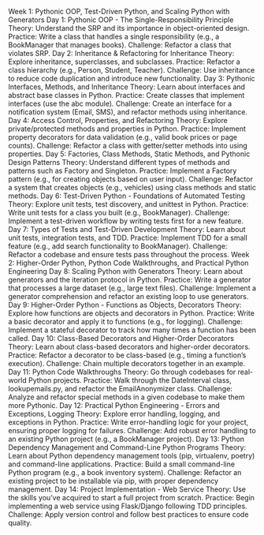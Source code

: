 Week 1: Pythonic OOP, Test-Driven Python, and Scaling Python with Generators
Day 1: Pythonic OOP - The Single-Responsibility Principle
Theory: Understand the SRP and its importance in object-oriented design.
Practice: Write a class that handles a single responsibility (e.g., a BookManager that manages books).
Challenge: Refactor a class that violates SRP.
Day 2: Inheritance & Refactoring for Inheritance
Theory: Explore inheritance, superclasses, and subclasses.
Practice: Refactor a class hierarchy (e.g., Person, Student, Teacher).
Challenge: Use inheritance to reduce code duplication and introduce new functionality.
Day 3: Pythonic Interfaces, Methods, and Inheritance
Theory: Learn about interfaces and abstract base classes in Python.
Practice: Create classes that implement interfaces (use the abc module).
Challenge: Create an interface for a notification system (Email, SMS), and refactor methods using inheritance.
Day 4: Access Control, Properties, and Refactoring
Theory: Explore private/protected methods and properties in Python.
Practice: Implement property decorators for data validation (e.g., valid book prices or page counts).
Challenge: Refactor a class with getter/setter methods into using properties.
Day 5: Factories, Class Methods, Static Methods, and Pythonic Design Patterns
Theory: Understand different types of methods and patterns such as Factory and Singleton.
Practice: Implement a Factory pattern (e.g., for creating objects based on user input).
Challenge: Refactor a system that creates objects (e.g., vehicles) using class methods and static methods.
Day 6: Test-Driven Python - Foundations of Automated Testing
Theory: Explore unit tests, test discovery, and unittest in Python.
Practice: Write unit tests for a class you built (e.g., BookManager).
Challenge: Implement a test-driven workflow by writing tests first for a new feature.
Day 7: Types of Tests and Test-Driven Development
Theory: Learn about unit tests, integration tests, and TDD.
Practice: Implement TDD for a small feature (e.g., add search functionality to BookManager).
Challenge: Refactor a codebase and ensure tests pass throughout the process.
Week 2: Higher-Order Python, Python Code Walkthroughs, and Practical Python Engineering
Day 8: Scaling Python with Generators
Theory: Learn about generators and the iteration protocol in Python.
Practice: Write a generator that processes a large dataset (e.g., large text files).
Challenge: Implement a generator comprehension and refactor an existing loop to use generators.
Day 9: Higher-Order Python - Functions as Objects, Decorators
Theory: Explore how functions are objects and decorators in Python.
Practice: Write a basic decorator and apply it to functions (e.g., for logging).
Challenge: Implement a stateful decorator to track how many times a function has been called.
Day 10: Class-Based Decorators and Higher-Order Decorators
Theory: Learn about class-based decorators and higher-order decorators.
Practice: Refactor a decorator to be class-based (e.g., timing a function’s execution).
Challenge: Chain multiple decorators together in an example.
Day 11: Python Code Walkthroughs
Theory: Go through codebases for real-world Python projects.
Practice: Walk through the DateInterval class, lookupemails.py, and refactor the EmailAnonymizer class.
Challenge: Analyze and refactor special methods in a given codebase to make them more Pythonic.
Day 12: Practical Python Engineering - Errors and Exceptions, Logging
Theory: Explore error handling, logging, and exceptions in Python.
Practice: Write error-handling logic for your project, ensuring proper logging for failures.
Challenge: Add robust error handling to an existing Python project (e.g., a BookManager project).
Day 13: Python Dependency Management and Command-Line Python Programs
Theory: Learn about Python dependency management tools (pip, virtualenv, poetry) and command-line applications.
Practice: Build a small command-line Python program (e.g., a book inventory system).
Challenge: Refactor an existing project to be installable via pip, with proper dependency management.
Day 14: Project Implementation - Web Service
Theory: Use the skills you’ve acquired to start a full project from scratch.
Practice: Begin implementing a web service using Flask/Django following TDD principles.
Challenge: Apply version control and follow best practices to ensure code quality.